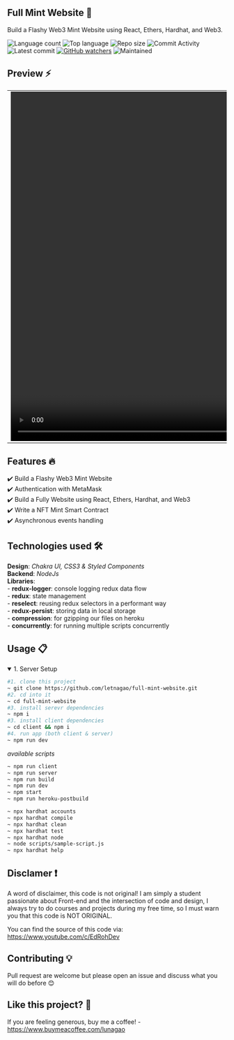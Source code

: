 ## Full Mint Website 🎯
 Build a Flashy Web3 Mint Website using React, Ethers, Hardhat, and Web3.
 
![Language count](https://img.shields.io/github/languages/count/letnagao/full-mint-website?color=green)
![Top language](https://img.shields.io/github/languages/top/letnagao/full-mint-website?color=ff69b4)
![Repo size](https://img.shields.io/github/repo-size/letnagao/full-mint-website?color=yellow)
![Commit Activity](https://img.shields.io/github/commit-activity/y/letnagao/full-mint-website?color=blue)
![Latest commit](https://img.shields.io/github/last-commit/letnagao/full-mint-website?color=red)
[![GitHub watchers](https://img.shields.io/github/watchers/letnagao/full-mint-website?logo=GitHub)](https://github.com/letnagao/full-mint-website/watchers)
![Maintained](https://img.shields.io/maintenance/yes/9999)

</ul><h2> Preview ⚡️</h2>
<table align="center">
  <tr>
    <td><video src="https://user-images.githubusercontent.com/99754900/174686429-2b1792f1-315f-4389-9188-fd5235805cd2.mp4" width=1280 height=800></td>
  </tr>
</table>
     
## Features 🔥
✔️ Build a Flashy Web3 Mint Website <br />
✔️ Authentication with MetaMask <br />
✔️ Build a Fully Website using React, Ethers, Hardhat, and Web3 <br />
✔️ Write a NFT Mint Smart Contract <br />
✔️ Asynchronous events handling <br />

## Technologies used 🛠️
**Design**: *Chakra UI, CSS3 & Styled Components*<br />
**Backend**: *NodeJs* <br />
**Libraries**: <br />
    - **redux-logger**: console logging redux data flow <br />
    - **redux**: state management <br />
    - **reselect**: reusing redux selectors in a performant way <br />
    - **redux-persist**: storing data in local storage <br />
    - **compression**: for gzipping our files on heroku <br />
    - **concurrently**: for running multiple scripts concurrently <br />

## Usage 📋
<details open>
<summary>1. Server Setup</summary>

```bash
#1. clone this project
~ git clone https://github.com/letnagao/full-mint-website.git
#2. cd into it
~ cd full-mint-website
#3. install serevr dependencies
~ npm i
#3. install client dependencies
~ cd client && npm i
#4. run app (both client & server)
~ npm run dev
```
*available scripts*
```bash
~ npm run client
~ npm run server
~ npm run build
~ npm run dev
~ npm start
~ npm run heroku-postbuild
```
```bash
~ npx hardhat accounts
~ npx hardhat compile
~ npx hardhat clean
~ npx hardhat test
~ npx hardhat node
~ node scripts/sample-script.js
~ npx hardhat help
```
  
</details>

## Disclamer ❗️
A word of disclaimer, this code is not original! 
I am simply a student passionate about Front-end and the intersection of code and design, I always try to do courses and projects during my free time, so I must warn you that this code is NOT ORIGINAL.

You can find the source of this code via: https://www.youtube.com/c/EdRohDev

## Contributing 💡
Pull request are welcome but please open an issue and discuss what you will do before 😊

## Like this project? 💖

If you are feeling generous, buy me a coffee! - https://www.buymeacoffee.com/lunagao
